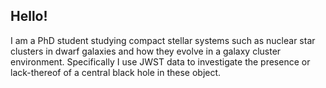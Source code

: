 ## Hello!
I am a PhD student studying compact stellar systems such as nuclear star clusters in dwarf galaxies and how they evolve in a galaxy cluster environment. Specifically I use JWST data to investigate the presence or lack-thereof of a central black hole in these object. 
<!--
**solveig-thom/solveig-thom** is a ✨ _special_ ✨ repository because its `README.md` (this file) appears on your GitHub profile.

Here are some ideas to get you started:

- 🔭 I’m currently working on ...
- 🌱 I’m currently learning ...
- 👯 I’m looking to collaborate on ...
- 🤔 I’m looking for help with ...
- 💬 Ask me about ...
- 📫 How to reach me: ...
- 😄 Pronouns: ...
- ⚡ Fun fact: ...
-->
